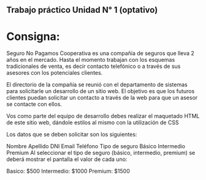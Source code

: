 ## Trabajo práctico Unidad N° 1 (optativo)

# Consigna:

Seguro No Pagamos Cooperativa es una compañía de seguros que lleva 2 años en el mercado. Hasta el momento trabajan con los esquemas tradicionales de venta, es decir contacto telefónico o a través de sus asesores con los potenciales clientes.

El directorio de la compañía se reunió con el departamento de sistemas para solicitarle un desarrollo de un sitio web. El objetivo es que los futuros clientes puedan solicitar un contacto a través de la web para que un asesor se contacte con ellos.

Vos como parte del equipo de desarrollo debes realizar el maquetado HTML de este sitio web, dándole estilos al mismo con la utilización de CSS

Los datos que se deben solicitar son los siguientes:

Nombre
Apellido
DNI
Email
Teléfono
Tipo de seguro
Básico
Intermedio
Premium
Al seleccionar el tipo de seguro (básico, intermedio, premium) se deberá mostrar el pantalla el valor de cada uno:

Basico: $500
Intermedio: $1000
Premium: \$1500
